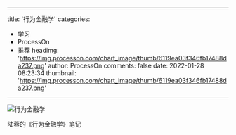 
---
title: '行为金融学'
categories: 
 - 学习
 - ProcessOn
 - 推荐
headimg: 'https://img.processon.com/chart_image/thumb/6119ea03f346fb17488da237.png'
author: ProcessOn
comments: false
date: 2022-01-28 08:23:34
thumbnail: 'https://img.processon.com/chart_image/thumb/6119ea03f346fb17488da237.png'
---

<div>   
<img class="thumb" alt="行为金融学" src="https://img.processon.com/chart_image/thumb/6119ea03f346fb17488da237.png" referrerpolicy="no-referrer">
<p>陆蓉的《行为金融学》笔记</p>  
</div>
            